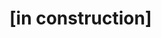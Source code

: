 <!-- # Goal : Build a session registration management website for an organism

As a usero of this website, we should be able to :
- add/delete/edit sessions/interns/modules/categories (CRUD)
- access content when connected (confirm registration with an email)
- add modules/interns to a session -->
# [in construction]